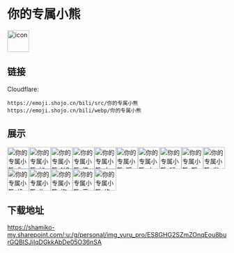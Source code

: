 # 你的专属小熊
<img src="https://emoji.shojo.cn/bili/src/你的专属小熊/icon.png" width="50" height="50" alt="icon">

## 链接
Cloudflare:
```
https://emoji.shojo.cn/bili/src/你的专属小熊
https://emoji.shojo.cn/bili/webp/你的专属小熊
```
## 展示
<img src="https://emoji.shojo.cn/bili/src/你的专属小熊/你的专属小熊-你没事吧.png" width="50" height="50" alt="你的专属小熊-你没事吧"><img src="https://emoji.shojo.cn/bili/src/你的专属小熊/你的专属小熊-加油.png" width="50" height="50" alt="你的专属小熊-加油"><img src="https://emoji.shojo.cn/bili/src/你的专属小熊/你的专属小熊-NO.png" width="50" height="50" alt="你的专属小熊-NO"><img src="https://emoji.shojo.cn/bili/src/你的专属小熊/你的专属小熊-惊讶.png" width="50" height="50" alt="你的专属小熊-惊讶"><img src="https://emoji.shojo.cn/bili/src/你的专属小熊/你的专属小熊-血压飙升.png" width="50" height="50" alt="你的专属小熊-血压飙升"><img src="https://emoji.shojo.cn/bili/src/你的专属小熊/你的专属小熊-哦.png" width="50" height="50" alt="你的专属小熊-哦"><img src="https://emoji.shojo.cn/bili/src/你的专属小熊/你的专属小熊-大哭.png" width="50" height="50" alt="你的专属小熊-大哭"><img src="https://emoji.shojo.cn/bili/src/你的专属小熊/你的专属小熊-疑惑.png" width="50" height="50" alt="你的专属小熊-疑惑"><img src="https://emoji.shojo.cn/bili/src/你的专属小熊/你的专属小熊-期待.png" width="50" height="50" alt="你的专属小熊-期待"><img src="https://emoji.shojo.cn/bili/src/你的专属小熊/你的专属小熊-发呆.png" width="50" height="50" alt="你的专属小熊-发呆"><img src="https://emoji.shojo.cn/bili/src/你的专属小熊/你的专属小熊-投币.png" width="50" height="50" alt="你的专属小熊-投币"><img src="https://emoji.shojo.cn/bili/src/你的专属小熊/你的专属小熊-生气.png" width="50" height="50" alt="你的专属小熊-生气"><img src="https://emoji.shojo.cn/bili/src/你的专属小熊/你的专属小熊-抱歉.png" width="50" height="50" alt="你的专属小熊-抱歉"><img src="https://emoji.shojo.cn/bili/src/你的专属小熊/你的专属小熊-无语.png" width="50" height="50" alt="你的专属小熊-无语"><img src="https://emoji.shojo.cn/bili/src/你的专属小熊/你的专属小熊-绝望.png" width="50" height="50" alt="你的专属小熊-绝望">

## 下载地址

https://shamiko-my.sharepoint.com/:u:/g/personal/img_yuru_pro/ES8GHG2SZmZOnqEou8burGQBISJiIqDGkkAbDe05O36nSA